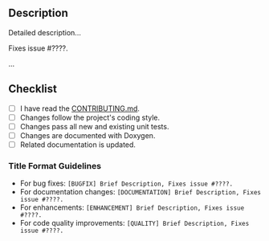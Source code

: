 ## Description

Detailed description...

Fixes issue #????.

...

## Checklist

+ [ ] I have read the [CONTRIBUTING.md](https://github.com/oguztoraman/libmagicxx/blob/main/CONTRIBUTING.md).
+ [ ] Changes follow the project's coding style.
+ [ ] Changes pass all new and existing unit tests.
+ [ ] Changes are documented with Doxygen.
+ [ ] Related documentation is updated.

### Title Format Guidelines

+ For bug fixes: `[BUGFIX] Brief Description, Fixes issue #????.`
+ For documentation changes: `[DOCUMENTATION] Brief Description, Fixes issue #????.`
+ For enhancements: `[ENHANCEMENT] Brief Description, Fixes issue #????.`
+ For code quality improvements: `[QUALITY] Brief Description, Fixes issue #????.`
